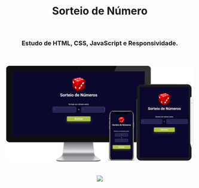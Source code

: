 <h1 align="center">
  Sorteio de Número</h1>
<br>
<h3 align="center">Estudo de HTML, CSS, JavaScript e Responsividade.</h3>
<br>
<br>

<div align="center">
  <img width="700px" src="https://github.com/feliperyo/sorteio-de-numero/blob/master/assets/mockup.png?raw=true"/>
</div>
<br>
<br>
<div align="center">
<a href="https://feliperyo.github.io/sorteio-de-numero/" target="_blank"><img src="https://img.shields.io/website-up-down-green-red/http/monip.org.svg"></a>
</div>
